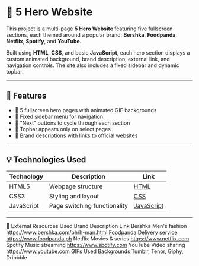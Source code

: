 # 📄 5 Hero Website

This project is a multi-page **5 Hero Website** featuring five fullscreen sections, each themed around a popular brand: **Bershka**, **Foodpanda**, **Netflix**, **Spotify**, and **YouTube**.

Built using **HTML**, **CSS**, and basic **JavaScript**, each hero section displays a custom animated background, brand description, external link, and navigation controls. The site also includes a fixed sidebar and dynamic topbar.

---

## 📌 Features

- 🎯 5 fullscreen hero pages with animated GIF backgrounds  
- 🧭 Fixed sidebar menu for navigation  
- 🔁 "Next" buttons to cycle through each section  
- 📌 Topbar appears only on select pages  
- 🔗 Brand descriptions with links to official websites  

---

## 💡 Technologies Used

| Technology | Description | Link |
|------------|-------------|------|
| HTML5 | Webpage structure | [HTML ](https://www.w3schools.com/html/) |
| CSS3 | Styling and layout | [CSS ](https://www.w3schools.com/css/) |
| JavaScript | Page switching functionality | [JavaScript](https://www.w3schools.com/js/default.asp) |

---

🔗 External Resources Used
Brand	Description	Link
Bershka	Men's fashion	https://www.bershka.com/ph/h-man.html
Foodpanda	Delivery service	https://www.foodpanda.ph
Netflix	Movies & series	https://www.netflix.com
Spotify	Music streaming	https://www.spotify.com
YouTube	Video sharing	https://www.youtube.com
GIFs Used	Backgrounds	Tumblr, Tenor, Giphy, Dribbble

